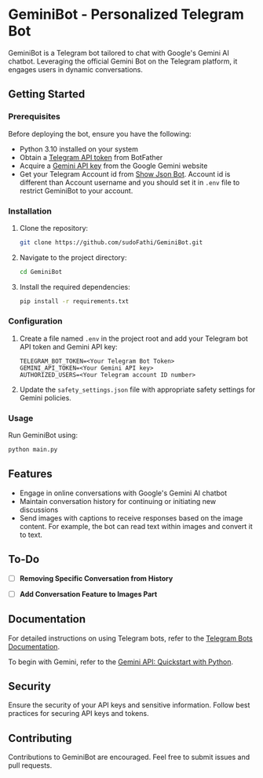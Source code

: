 # GeminiBot - Personalized Telegram Bot

GeminiBot is a Telegram bot tailored to chat with Google's Gemini AI chatbot. Leveraging the official Gemini Bot on the Telegram platform, it engages users in dynamic conversations.

## Getting Started

### Prerequisites

Before deploying the bot, ensure you have the following:

- Python 3.10 installed on your system
- Obtain a [Telegram API token](https://core.telegram.org/bots) from BotFather
- Acquire a [Gemini API key](https://makersuite.google.com/app/apikey) from the Google Gemini website
- Get your Telegram Account id from [Show Json Bot](https://t.me/ShowJsonBot). Account id is different than Account username and you should set it in `.env` file to restrict GeminiBot to your account.

### Installation

1. Clone the repository:

   ```bash
   git clone https://github.com/sudoFathi/GeminiBot.git
   ```

2. Navigate to the project directory:

   ```bash
   cd GeminiBot
   ```

3. Install the required dependencies:

   ```bash
   pip install -r requirements.txt
   ```

### Configuration

1. Create a file named `.env` in the project root and add your Telegram bot API token and Gemini API key:

   ```dotenv
   TELEGRAM_BOT_TOKEN=<Your Telegram Bot Token>
   GEMINI_API_TOKEN=<Your Gemini API key>
   AUTHORIZED_USERS=<Your Telegram account ID number>
   ```

2. Update the `safety_settings.json` file with appropriate safety settings for Gemini policies.

### Usage

Run GeminiBot using:

```bash
python main.py
```

## Features

- Engage in online conversations with Google's Gemini AI chatbot
- Maintain conversation history for continuing or initiating new discussions
- Send images with captions to receive responses based on the image content. For example, the bot can read text within images and convert it to text.

## To-Do


- [ ] **Removing Specific Conversation from History**
- [ ] **Add Conversation Feature to Images Part**


## Documentation

For detailed instructions on using Telegram bots, refer to the [Telegram Bots Documentation](https://core.telegram.org/bots).

To begin with Gemini, refer to the [Gemini API: Quickstart with Python](https://ai.google.dev/tutorials/python_quickstart).


## Security

Ensure the security of your API keys and sensitive information. Follow best practices for securing API keys and tokens.

## Contributing

Contributions to GeminiBot are encouraged. Feel free to submit issues and pull requests.